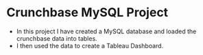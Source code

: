 # Crunchbase MySQL Project
* In this project I have created a MySQL database and loaded the crunchbase data into tables.
* I then used the data to create a Tableau Dashboard.

